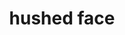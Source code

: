 ---
layout: smileys&emotion
title: hushed face
emoji: hushed_face
permalink: 😯.html
image: assets/img/3moji/hushed_face.png
---
